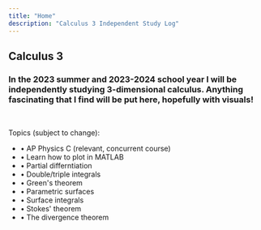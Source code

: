 ```yaml
---
title: "Home"
description: "Calculus 3 Independent Study Log"
---
```


## Calculus 3

### In the 2023 summer and 2023-2024 school year I will be independently studying 3-dimensional calculus. Anything fascinating that I find will be put here, hopefully with visuals!

<br>

Topics (subject to change):

* $\bullet\:$AP Physics C (relevant, concurrent course)
* $\bullet\:$Learn how to plot in MATLAB
* $\bullet\:$Partial differntiation
* $\bullet\:$Double/triple integrals
* $\bullet\:$Green's theorem
* $\bullet\:$Parametric surfaces
* $\bullet\:$Surface integrals
* $\bullet\:$Stokes' theorem
* $\bullet\:$The divergence theorem